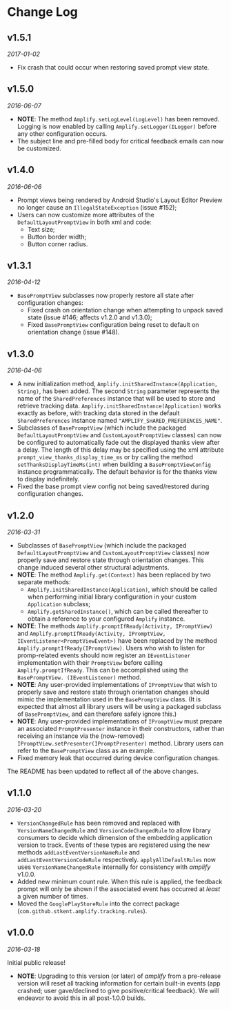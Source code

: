 # Change Log

## v1.5.1

_2017-01-02_

- Fix crash that could occur when restoring saved prompt view state.

## v1.5.0

_2016-06-07_

- **NOTE**: The method `Amplify.setLogLevel(LogLevel)` has been removed. Logging is now enabled by calling `Amplify.setLogger(ILogger)` before any other configuration occurs.
- The subject line and pre-filled body for critical feedback emails can now be customized.

## v1.4.0

_2016-06-06_

- Prompt views being rendered by Android Studio's Layout Editor Preview no longer cause an `IllegalStateException` (issue #152);
- Users can now customize more attributes of the `DefaultLayoutPromptView` in both xml and code:
  - Text size;
  - Button border width;
  - Button corner radius.

## v1.3.1

_2016-04-12_

- `BasePromptView` subclasses now properly restore all state after configuration changes:
  - Fixed crash on orientation change when attempting to unpack saved state (issue #146; affects v1.2.0 and v1.3.0);
  - Fixed `BasePromptView` configuration being reset to default on orientation change (issue #148).

## v1.3.0

_2016-04-06_

- A new initialization method, `Amplify.initSharedInstance(Application, String)`, has been added. The second `String` parameter represents the name of the `SharedPreferences` instance that will be used to store and retrieve tracking data. `Amplify.initSharedInstance(Application)` works exactly as before, with tracking data stored in the default `SharedPreferences` instance named `"AMPLIFY_SHARED_PREFERENCES_NAME"`.
- Subclasses of `BasePromptView` (which include the packaged `DefaultLayoutPromptView` and `CustomLayoutPromptView` classes) can now be configured to automatically fade out the displayed thanks view after a delay. The length of this delay may be specified using the xml attribute `prompt_view_thanks_display_time_ms` or by calling the method `setThanksDisplayTimeMs(int)` when building a  `BasePromptViewConfig` instance programmatically. The default behavior is for the thanks view to display indefinitely.
- Fixed the base prompt view config not being saved/restored during configuration changes.

## v1.2.0

_2016-03-31_

- Subclasses of `BasePromptView` (which include the packaged `DefaultLayoutPromptView` and `CustomLayoutPromptView` classes) now properly save and restore state through orientation changes. This change induced several other structural adjustments.
- **NOTE**: The method `Amplify.get(Context)` has been replaced by two separate methods:
	- `Amplify.initSharedInstance(Application)`, which should be called when performing initial library configuration in your custom `Application` subclass;
	- `Amplify.getSharedInstance()`, which can be called thereafter to obtain a reference to your configured `Amplify` instance.
- **NOTE**: The methods `Amplify.promptIfReady(Activity, IPromptView)` and `Amplify.promptIfReady(Activity, IPromptView, IEventListener<PromptViewEvent>)` have been replaced by the method `Amplify.promptIfReady(IPromptView)`. Users who wish to listen for promp-related events should now register an `IEventListener` implementation with their `PromptView` before calling `Amplify.promptIfReady`. This can be accomplished using the `BasePromptView.
(IEventListener)` method.
- **NOTE**: Any user-provided implementations of `IPromptView` that wish to properly save and restore state through orientation changes should mimic the implementation used in the `BasePromptView` class. (It is expected that almost all library users will be using a packaged subclass of `BasePromptView`, and can therefore safely ignore this.)
- **NOTE**: Any user-provided implementations of `IPromptView` must prepare an associated `PromptPresenter` instance in their constructors, rather than receiving an instance via the (now-removed) `IPromptView.setPresenter(IPromptPresenter)` method. Library users can refer to the `BasePromptView` class as an example.
- Fixed memory leak that occurred during device configuration changes.

The README has been updated to reflect all of the above changes.

## v1.1.0

_2016-03-20_

- `VersionChangedRule` has been removed and replaced with `VersionNameChangedRule` and `VersionCodeChangedRule` to allow library consumers to decide which dimension of the embedding application version to track. Events of these types are registered using the new methods `addLastEventVersionNameRule` and `addLastEventVersionCodeRule` respectively. `applyAllDefaultRules` now uses `VersionNameChangedRule` internally for consistency with _amplify_ v1.0.0.
- Added new minimum count rule. When this rule is applied, the feedback prompt will only be shown if the associated event has occurred at _least_ a given number of times.
- Moved the `GooglePlayStoreRule` into the correct package (`com.github.stkent.amplify.tracking.rules`).

## v1.0.0

_2016-03-18_

Initial public release!

- **NOTE**: Upgrading to this version (or later) of _amplify_ from a pre-release version will reset all tracking information for certain built-in events (app crashed; user gave/declined to give positive/critical feedback). We will endeavor to avoid this in all post-1.0.0 builds.
